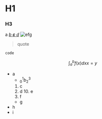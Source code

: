 # H1

### H3

a [*b **c** d*](url)
![e`f`g](image)

> quote

```lang
code
```

$$\int_a^b f(x) dx
x=y$$

* a
   * ${}_0^1 b_2^3$
   1. c
   2. d
       10. e
   3. f
   * g
* h
* i
